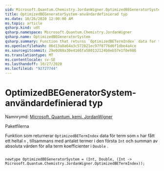 ```yaml
---
uid: Microsoft.Quantum.Chemistry.JordanWigner.OptimizedBEGeneratorSystem
title: OptimizedBEGeneratorSystem-användardefinierad typ
ms.date: 10/26/2020 12:00:00 AM
ms.topic: article
qsharp.kind: udt
qsharp.namespace: Microsoft.Quantum.Chemistry.JordanWigner
qsharp.name: OptimizedBEGeneratorSystem
qsharp.summary: Function that returns `OptimizedBETermIndex` data for term `n` given an integer `n`, together with the number of terms in the first `Int` and the sum of absolute-values of all term coefficients in the `Double`.
ms.openlocfilehash: 06d13a8a64a3c572821ec97f8776d6f1dbe4a4ce
ms.sourcegitcommit: 29e0d88a30e4166fa580132124b0eb57e1f0e986
ms.translationtype: MT
ms.contentlocale: sv-SE
ms.lasthandoff: 10/27/2020
ms.locfileid: "92727744"
---
```

# <a name="optimizedbegeneratorsystem-user-defined-type"></a>OptimizedBEGeneratorSystem-användardefinierad typ

Namnrymd: [Microsoft. Quantum. kemi. JordanWigner](xref:Microsoft.Quantum.Chemistry.JordanWigner)

Paketfilerna [](https://nuget.org/packages/)


Funktion som returnerar `OptimizedBETermIndex` data för term som `n` har fått ett heltal `n` , tillsammans med antalet termer i den första `Int` och summan av absoluta värden för alla term koefficienter i `Double` .

```qsharp

newtype OptimizedBEGeneratorSystem = (Int, Double, (Int -> Microsoft.Quantum.Chemistry.JordanWigner.OptimizedBETermIndex));
```

